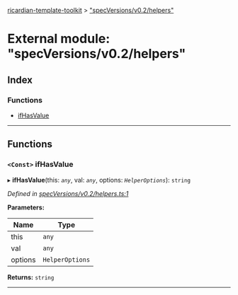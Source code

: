 [ricardian-template-toolkit](../README.md) > ["specVersions/v0.2/helpers"](../modules/_specversions_v0_2_helpers_.md)

# External module: "specVersions/v0.2/helpers"

## Index

### Functions

* [ifHasValue](_specversions_v0_2_helpers_.md#ifhasvalue)

---

## Functions

<a id="ifhasvalue"></a>

### `<Const>` ifHasValue

▸ **ifHasValue**(this: *`any`*, val: *`any`*, options: *`HelperOptions`*): `string`

*Defined in [specVersions/v0.2/helpers.ts:1](https://github.com/EOSIO/ricardian-template-toolkit/blob/1bed127/src/specVersions/v0.2/helpers.ts#L1)*

**Parameters:**

| Name | Type |
| ------ | ------ |
| this | `any` |
| val | `any` |
| options | `HelperOptions` |

**Returns:** `string`

___


